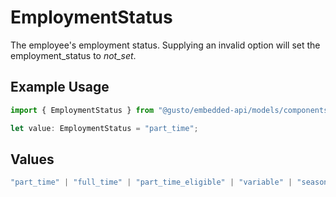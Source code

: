 # EmploymentStatus

The employee's employment status. Supplying an invalid option will set the employment_status to *not_set*.

## Example Usage

```typescript
import { EmploymentStatus } from "@gusto/embedded-api/models/components";

let value: EmploymentStatus = "part_time";
```

## Values

```typescript
"part_time" | "full_time" | "part_time_eligible" | "variable" | "seasonal" | "not_set"
```